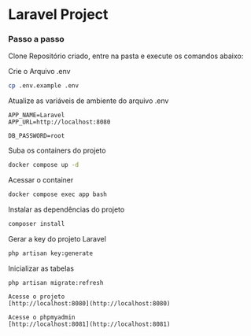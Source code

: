 
# Laravel Project

### Passo a passo
Clone Repositório criado, entre na pasta e execute os comandos abaixo:

Crie o Arquivo .env
```sh
cp .env.example .env
```


Atualize as variáveis de ambiente do arquivo .env
```dosini
APP_NAME=Laravel
APP_URL=http://localhost:8080

DB_PASSWORD=root
```


Suba os containers do projeto
```sh
docker compose up -d
```


Acessar o container
```sh
docker compose exec app bash
```


Instalar as dependências do projeto
```sh
composer install
```


Gerar a key do projeto Laravel
```sh
php artisan key:generate
```

Inicializar as tabelas
```
php artisan migrate:refresh

Acesse o projeto
[http://localhost:8080](http://localhost:8080)

Acesse o phpmyadmin
[http://localhost:8081](http://localhost:8081)


